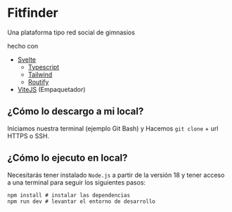 # Fitfinder
Una plataforma tipo red social de gimnasios

hecho con

- [Svelte](https://svelte.dev/)
  - [Typescript](https://www.typescriptlang.org/) 
  - [Tailwind](https://tailwindcss.com/) 
  - [Routify](https://www.routify.dev/)
- [ViteJS](https://vitejs.dev) (Empaquetador)

## ¿Cómo lo descargo a mi local?

Iniciamos nuestra terminal (ejemplo Git Bash) y Hacemos `git clone` + url HTTPS o SSH.

## ¿Cómo lo ejecuto en local?

Necesitarás tener instalado `Node.js` a partir de la versión 18 y tener acceso a una terminal para seguir los siguientes pasos:

```
npm install # instalar las dependencias
npm run dev # levantar el entorno de desarrollo
```


